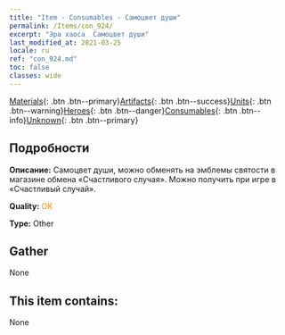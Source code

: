 ```yaml
---
title: "Item - Consumables - Самоцвет души"
permalink: /Items/con_924/
excerpt: "Эра хаоса  Самоцвет души"
last_modified_at: 2021-03-25
locale: ru
ref: "con_924.md"
toc: false
classes: wide
---
```

 [Materials](/ru/Items/){: .btn .btn--primary}[Artifacts](/ru/Items/Artifacts/){: .btn .btn--success}[Units](/ru/Items/Units/){: .btn .btn--warning}[Heroes](/ru/Items/Heroes/){: .btn .btn--danger}[Consumables](/ru/Items/Consumables/){: .btn .btn--info}[Unknown](/ru/Items/Unknown/){: .btn .btn--primary}

## Подробности
 **Описание:** Самоцвет души, можно обменять на эмблемы святости в магазине обмена «Счастливого случая». Можно получить при игре в «Счастливый случай».

 **Quality:** <span style="color: #FF8C00">OK</span>

 **Type:** Other

## Gather

  None

## This item contains:

  None

